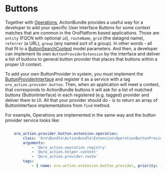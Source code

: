 Buttons
=======

Together with [Operations](./operations.md), ActionBundle provides a useful way for a developer to add your specific
 User Interface Buttons for some context matches that are common in the OroPlatform based applications.
Those are `entity` (FQCN with optional `id`), `routeName`, `grid` (the datagrid name), `referrer` (a URL), `group` (any named sort of a group).
 In other words - all that fit to a [ButtonSearchContext](../../Model/ButtonSearchContext.php) model parameters.
And then, a developer can implement its own `ButtonProviderExtension` by the interface and deliver a list of buttons
 to general button provider that places that buttons within a proper UI context.

To add your own ButtonProvider in system, you must implement the [ButtonProviderInterface](../../Model/ButtonProviderInterface.php) 
and register it as a service with a tag `oro_action.provider.button`. 
Then, when an application will meet a context, that corresponds to ActionBundle buttons it will ask for a list of matched buttons (ButtonInterface) in each registered (e.g. tagged) provider and deliver them to UI.
All that your provider should do - is to return an array of ButtonInterface implementations from `find` method.

For example, Operations are implemented in the same way and the button provider service looks like:
```YAML

    oro_action.provider.button.extension.operation:
        class: 'Oro\Bundle\ActionBundle\Extension\OperationButtonProviderExtension'
        arguments:
            - '@oro_action.operation_registry'
            - '@oro_action.helper.context'
            - '@oro_action.provider.route'
        tags:
            - { name: oro.action.extension.button_provider, priority: 100 }

```
